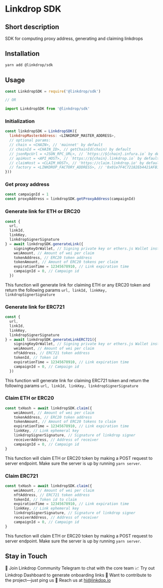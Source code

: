 # Linkdrop SDK

## Short description

SDK for computing proxy address, generating and claiming linkdrops

## Installation

```bash
yarn add @linkdrop/sdk
```

## Usage

```js
const LinkdropSDK = require('@linkdrop/sdk')

// OR

import LinkdropSDK from '@linkdrop/sdk'
```

### Initialization

```js
const linkdropSDK = LinkdropSDK({
  linkdropMasterAddress: <LINKDROP_MASTER_ADDRESS>,
  // optional params:
  // chain = <CHAIN>, // 'mainnet' by default
  // chainId = <CHAIN_ID>, // getChainId(chain) by default
  // jsonRpcUrl = <JSON_RPC_URL>, // `https://${chain}.infura.io` by default,
  // apiHost = <API_HOST>, // `https://${chain}.linkdrop.io` by default
  // claimHost = <CLAIM_HOST>, // 'https://claim.linkdrop.io' by default
  // factory = <LINKDROP_FACTORY_ADDRESS>, // '0x01e7F4C72182Eb4421AFB1Ec99cee9Ef5B83EE18' by default
}))
```

### Get proxy address

```js
const campaignId = 1
const proxyAddress = linkdropSDK.getProxyAddress(campaignId)
```

### Generate link for ETH or ERC20

```js
const {
  url,
  linkId,
  linkKey,
  linkdropSignerSignature
} = await linkdropSDK.generateLink({
    signingKeyOrWallet, // Signing private key or ethers.js Wallet instance
    weiAmount, // Amount of wei per claim
    tokenAddress, // ERC20 token address
    tokenAmount, // Amount of ERC20 tokens per claim
    expirationTime = 12345678910, // Link expiration time
    campaignId = 0, // Campaign id
  })
```

This function will generate link for claiming ETH or any ERC20 token and return the following params `url, linkId, linkKey, linkdropSignerSignature`

### Generate link for ERC721

```js
const {
  url,
  linkId,
  linkKey,
  linkdropSignerSignature
} = await linkdropSDK.generateLinkERC721({
    signingKeyOrWallet, // Signing private key or ethers.js Wallet instance
    weiAmount, // Amount of wei per claim
    nftAddress, // ERC721 token address
    tokenId, // Token id
    expirationTime = 12345678910, // Link expiration time
    campaignId = 0, // Campaign id
  })
```

This function will generate link for claiming ERC721 token and return the following params `url, linkId, linkKey, linkdropSignerSignature`

### Claim ETH or ERC20

```js
const txHash = await linkdropSDK.claim({
    weiAmount, // Amount of wei per claim
    tokenAddress, // ERC20 token address
    tokenAmount, // Amount of ERC20 tokens to claim
    expirationTime = 12345678910, // Link expiration time
    linkKey, // Link ephemeral key
    linkdropSignerSignature, // Signature of linkdrop signer
    receiverAddress, // Address of receiver
    campaignId = 0, // Campaign id
}
```

This function will claim ETH or ERC20 token by making a POST request to server endpoint. Make sure the server is up by running `yarn server`.

### Claim ERC721

```js
const txHash = await linkdropSDK.claim({
    weiAmount, // Amount of wei per claim
    nftAddress, // ERC721 token address
    tokenId, // Token id to claim
    expirationTime = 12345678910, // Link expiration time
    linkKey, // Link ephemeral key
    linkdropSignerSignature, // Signature of linkdrop signer
    receiverAddress, // Address of receiver
    campaignId = 0, // Campaign id
}
```

This function will claim ETH or ERC20 token by making a POST request to server endpoint. Make sure the server is up by running `yarn server`.

## Stay in Touch
💬 Join Linkdrop Community Telegram to chat with the core team
📈 Try out Linkdrop Dashboard to generate onboarding links
🙌 Want to contribute to the project—just ping us
💌 Reach us at hi@linkdop.io
